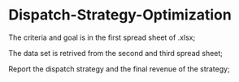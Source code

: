 # Dispatch-Strategy-Optimization

The criteria and goal is in the first spread sheet of .xlsx;

The data set is retrived from the second and third spread sheet;

Report the dispatch strategy and the final revenue of the strategy;
